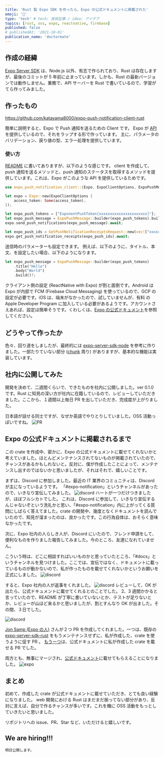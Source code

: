 ```yaml
---
title: 'Rust 製 Expo SDK を作ったら、Expo の公式ドキュメントに掲載された'
emoji: '🦍'
type: 'tech' # tech: 技術記事 / idea: アイデア
topics: [rust, oss, expo, reactnative, firebase]
published: false
# publishedAt: '2021-10-01'
publication_name: 'doctormate'
---
```


## 作成の経緯

[Expo Server SDK](https://docs.expo.dev/push-notifications/sending-notifications/#send-push-notifications-using-a-server) は、Node.js 以外、有志で作られており、Rust は存在しますが、最後のコミットが 5 年前に止まっています。しかも、Rust の最新バージョンでは動作しません。業務で、API サーバーを Rust で書いているので、学習がてら作ってみました。

## 作ったもの

https://github.com/katayama8000/expo-push-notification-client-rust

簡単に説明すると、Expo で Push 通知を送るための Client です。
Expo が [API](https://docs.expo.dev/push-notifications/sending-notifications/#http2-api) を提供しているので、それをラップする形で作っています。
主に、パラメータのバリデーション、戻り値の型、エラー処理を提供しています。

### 使い方

[README](https://github.com/katayama8000/expo-push-notification-client-rust?tab=readme-ov-file#server-rust) に書いてありますが、以下のような感じです。
client を作成して、push 通知を送るメソッドと、push 通知のステータスを取得するメソッドを提供しています。これは、Expo がこのような API を提供しているためです。

```rust
use expo_push_notification_client::{Expo, ExpoClientOptions, ExpoPushMessage, GetPushNotificationReceiptsRequest};

let expo = Expo::new(ExpoClientOptions {
    access_token: Some(access_token),
});

let expo_push_tokens = ["ExponentPushToken[xxxxxxxxxxxxxxxxxxxxxx]"];
let expo_push_message = ExpoPushMessage::builder(expo_push_tokens).build()?;
expo.send_push_notifications(expo_push_message).await;

let expo_push_ids = GetPushNotificationReceiptsRequest::new(vec!["xxxxx".to_string(), "xxxxx".to_string()]);
expo.get_push_notification_receipts(expo_push_ids).await;
```

送信時のパラメーターも設定できます。
例えば、以下のように、タイトル、本文、を設定したい場合、以下のようになります。

```rust
let expo_push_message = ExpoPushMessage::builder(expo_push_tokens)
    .title("Hello")
    .body("World")
    .build()?;
```

クライアント側の設定 (ReactNative with Expo) が割と面倒です。Android は Expo が内部で FCM (Firebase Cloud Messaging) を使っているので、GCP の設定が必要です。iOS は、端末がなかったので、試していませんが、有料 の Apple Developer Program に加入している必要があるようです。アカウントさえあれば、設定は簡単そうです。くわしくは、[Expo の公式ドキュメント](https://docs.expo.dev/push-notifications/push-notifications-setup/)を参照してください。

## どうやって作ったか

色々、回り道をしましたが、最終的には [expo-server-sdk-node](https://github.com/expo/expo-server-sdk-node) を参考に作りました。一部たりていない部分 ([chunk](https://github.com/katayama8000/expo-push-notification-client-rust/issues/91) 周り) がありますが、基本的な機能は実装しています。

## 社内に公開してみた

開発を決めて、二週間くらいで、できたものを社内に公開しました。ver 0.1.0 です。Rust に知見の深い方が社内に在籍しているので、レビューしていただきました。ここから、１週間以上毎日 PR を出していただき、完成度が上がりました。

日本語が話せる同士ですが、なぜか英語でやりとりしていました。OSS 活動っぽいですね。
![PR](/images/rust-oss/PR.png)

## Expo の公式ドキュメントに掲載されるまで

この crate を作成中、密かに、Expo の公式ドキュメントに載せてくれないかと考えていました。ほとんどメンテナンスされてないものが掲載されていたので、チャンスがあるかもしれないと。反対に、僕が作成したことによって、メンテナンスし出すのではないかと思いましたが、それはそれで、嬉しいことです。

まずは、Discord に参加しました。最近の IT 業界のコミュニティは、Discord が主になっているようです。
「#expo-notification」というチャンネルがあったので、いきなり宣伝してみました。
![discord](/images/rust-oss/discord1.png)
ハートが一つだけつきましたが、ほぼフルシカトでした。
これは、Discord に参加して、いきなり宣伝するんじゃないぞという洗礼かと思い、「#expo-notification」内に上がってくる質問にしばらく答えてました。crate の開発中、幾度となくドキュメントを読んでいたので、知見が溜まったのは、良かったです。この行為自体は、おそらく意味なかったです。

次に、Expo 社内の人らしき人が、Discord にいたので、フレンド申請をして、便利なものを作りました報告してみました。今のところ、友達になれていません。

こういう時は、どこに相談すればいいものかと思っていたところ、「#docs」というチャンネルを見つけました。ここでは、宣伝ではなく、ドキュメントに載っているものが動かないので、私が作ったものを載せてくれないかというお願いを正式にしました。
![discord](/images/rust-oss/discord2.png)

すると、Expo 社内の人が返事をくれました。
![discord](/images/rust-oss/discord3.png)
レビューして、OK が出たら、公式ドキュメントに載せてくれるとのことでした。
2、3 週間かかると言っていたので、README が丁寧に書いていないとか、テストが足りないとか、レビューが山ほど来るかと思いましたが、割とすんなり OK が出ました。その間、３日でした。

![discord](/images/rust-oss/discord4.png)

[Jon Samp (Expo の人)](https://jonsamp.dev/) さんが２つ PR を作成してくれました。一つは、既存の [expo-server-sdk-rust](https://github.com/expo/expo-server-sdk-rust) をもうメンテナンスせずに、私が作成した、crate を使うように促す PR 。
[もう一つ](https://github.com/expo/expo-server-sdk-rust/pull/10)は、公式ドキュメントに私が作成した crate を載せる PR でした。

両方とも、無事にマージされ、[公式ドキュメント](https://docs.expo.dev/push-notifications/sending-notifications/#send-push-notifications-using-a-server)に載せてもらえることになりました。
![expo](/images/rust-oss/expo-doc.png)

## まとめ

初めて、作成した crate が公式ドキュメントに載せていただき、とても良い経験になりました。
web 開発における Rust はまだまだ揃ってない部分があり、反対に言えば、自分で作るチャンスが多いです。これを機に OSS 活動をもっとしていきたいと思いました。

リポジトリへの issue、PR、Star など、いただけると嬉しいです。

## We are hiring!!!

```
明日公開します。
```
